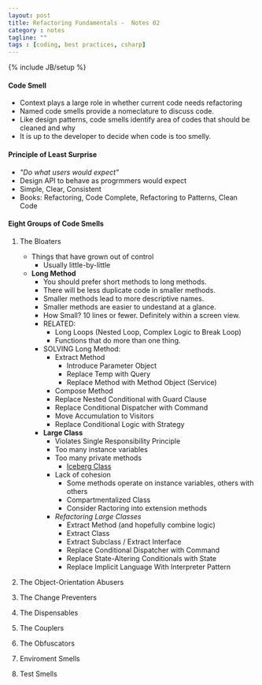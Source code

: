 ```yaml
---
layout: post
title: Refactoring Fundamentals -  Notes 02
category : notes
tagline: ""
tags : [coding, best practices, csharp]
---
```

{% include JB/setup %}

#### Code Smell

* Context plays a large role in whether current code needs refactoring
* Named code smells provide a nomeclature to discuss code.
* Like design patterns, code smells identify area of codes that should be cleaned and why
* It is up to the developer to decide when code is too smelly.


#### Principle of Least Surprise

* *"Do what users would expect"*
*  Design API to behave as progrmmers would expect
*  Simple, Clear, Consistent
*  Books: Refactoring, Code Complete, Refactoring to Patterns, Clean Code


#### Eight Groups of Code Smells

1. The Bloaters
	* Things that have grown out of control
		* Usually little-by-little
	* **Long Method**
		* You should prefer short methods to long methods.
		* There will be less duplicate code in smaller methods.
		* Smaller methods lead to more descriptive names.
		* Smaller methods are easier to undestand at a glance.
		* How Small? 10 lines or fewer. Definitely within a screen view. 
		* RELATED: 
			* Long Loops (Nested Loop, Complex Logic to Break Loop)
			* Functions that do more than one thing.
		* SOLVING Long Method:
			* Extract Method
				* Introduce Parameter Object
				* Replace Temp with Query
				* Replace Method with Method Object (Service)
			* Compose Method
			* Replace Nested Conditional with Guard Clause
			* Replace Conditional Dispatcher with Command
			* Move Accumulation to Visitors
			* Replace Conditional Logic with Strategy
		* **Large Class**
			* Violates Single Responsibility Principle
			* Too many instance variables
			* Too many private methods
				* [Iceberg Class](http://deviq.com/iceberg-class)
			* Lack of cohesion
				* Some methods operate on instance variables, others with others
				* Compartmentalized Class
				* Consider Ractoring into extension methods
			* *Refactoring Large Classes*
				* Extract Method (and hopefully combine logic)
				* Extract Class
				* Extract Subclass / Extract Interface
				* Replace Conditional Dispatcher with Command
				* Replace State-Altering Conditionals with State
				* Replace Implicit Language With Interpreter Pattern
			
2. The Object-Orientation Abusers
3. The Change Preventers
4. The Dispensables
5. The Couplers
6. The Obfuscators
7. Enviroment Smells
8. Test Smells
